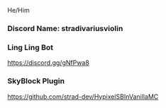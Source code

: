 He/Him

### Discord Name: stradivariusviolin

### Ling Ling Bot
https://discord.gg/gNfPwa8

### SkyBlock Plugin
https://github.com/strad-dev/HypixelSBInVanillaMC
